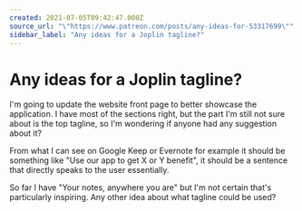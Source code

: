 ```yaml
---
created: 2021-07-05T09:42:47.000Z
source_url: "\"https://www.patreon.com/posts/any-ideas-for-53317699\""
sidebar_label: "Any ideas for a Joplin tagline?"
---
```


# Any ideas for a Joplin tagline?

I'm going to update the website front page to better showcase the application. I have most of the sections right, but the part I'm still not sure about is the top tagline, so I'm wondering if anyone had any suggestion about it?

From what I can see on Google Keep or Evernote for example it should be something like "Use our app to get X or Y benefit", it should be a sentence that directly speaks to the user essentially.

So far I have "Your notes, anywhere you are" but I'm not certain that's particularly inspiring. Any other idea about what tagline could be used?